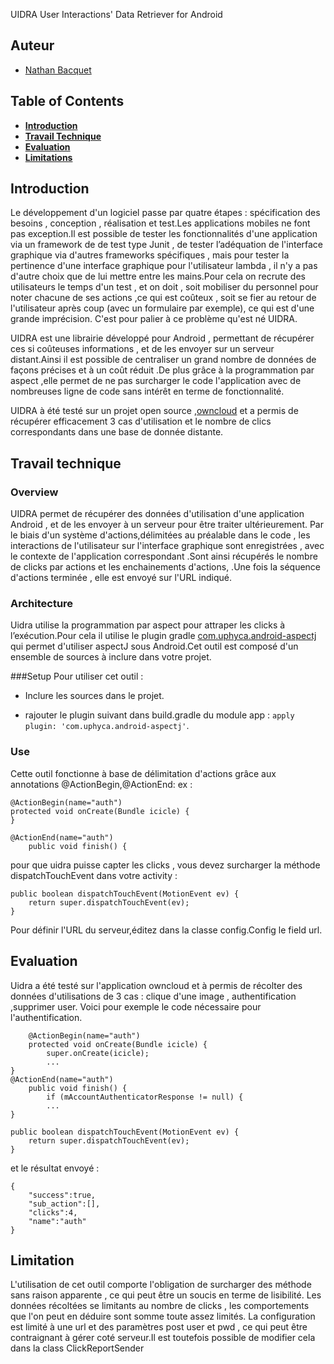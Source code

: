 UIDRA
User Interactions' Data Retriever for Android
## Auteur
- [Nathan Bacquet](https://github.com/Apolloch)

## Table of Contents
- **[Introduction](#introduction)**   
- **[Travail Technique](#travail-technique)**   
- **[Evaluation](#evaluation)**
- **[Limitations](#limitation)**  

## Introduction

Le développement d'un logiciel passe par quatre étapes : spécification des besoins , conception , réalisation et test.Les applications mobiles ne font pas exception.Il est possible de tester les fonctionnalités d'une application via un framework de de test type Junit , de tester l’adéquation de l'interface graphique via d'autres frameworks spécifiques , mais pour tester la pertinence d'une interface graphique pour l'utilisateur lambda , il n'y a pas d'autre choix que de lui mettre entre les mains.Pour cela on recrute des utilisateurs le temps d'un test , et on doit , soit mobiliser du personnel pour noter chacune de ses actions ,ce qui est coûteux , soit se fier au retour de l'utilisateur après coup (avec un formulaire par exemple), ce qui est d'une grande imprécision. C'est pour palier à ce problème qu'est né UIDRA.

UIDRA est une librairie développé pour Android , permettant de récupérer ces si coûteuses informations , et de les envoyer sur un serveur distant.Ainsi il est possible de centraliser un grand nombre de données de façons précises et à un coût réduit .De plus grâce à la programmation par aspect ,elle permet de ne pas surcharger le code l'application avec de nombreuses ligne de code sans intérêt en terme de fonctionnalité.

UIDRA à été testé sur un projet open source ,[owncloud](https://github.com/owncloud/android) et a permis de récupérer efficacement 3 cas d'utilisation et le nombre de clics correspondants dans une base de donnée distante.

## Travail technique

### Overview

UIDRA permet de récupérer des données d'utilisation d'une application Android , et de les envoyer à un serveur pour être traiter ultérieurement.
Par le biais d'un système d'actions,délimitées au préalable dans le code , les interactions de l'utilisateur sur l'interface graphique sont enregistrées , avec le contexte de l'application correspondant .Sont ainsi récupérés le nombre de clicks par actions et les enchainements d'actions, .Une fois la séquence d'actions terminée , elle est envoyé sur l'URL indiqué.


### Architecture
Uidra utilise la programmation par aspect pour attraper les clicks à l’exécution.Pour cela il utilise le plugin gradle [com.uphyca.android-aspectj](https://github.com/uPhyca/gradle-android-aspectj-plugin "com.uphyca.android-aspectj") qui permet d'utiliser aspectJ sous Android.Cet outil est composé d'un ensemble de sources à inclure dans votre projet.


###Setup
Pour utiliser cet outil :

-  Inclure les sources dans le projet.

-  rajouter le plugin suivant dans build.gradle du module app : `apply plugin: 'com.uphyca.android-aspectj'`.
 
### Use
Cette outil fonctionne à base de délimitation d'actions grâce aux annotations @ActionBegin,@ActionEnd:
ex : 

    @ActionBegin(name="auth")
    protected void onCreate(Bundle icicle) {
    }
    
    @ActionEnd(name="auth")
        public void finish() {

pour que uidra puisse capter les clicks , vous devez surcharger la méthode dispatchTouchEvent dans votre activity :

    
    public boolean dispatchTouchEvent(MotionEvent ev) {
        return super.dispatchTouchEvent(ev);
    }

Pour définir l'URL du serveur,éditez dans la classe config.Config le field url.  
## Evaluation
Uidra a été testé sur l'application owncloud et à permis de récolter des données d'utilisations de 3 cas : clique d'une image , authentification ,supprimer user.
Voici pour exemple le code nécessaire pour l'authentification.

    	@ActionBegin(name="auth")
        protected void onCreate(Bundle icicle) {
            super.onCreate(icicle);
		    ...
    }
    @ActionEnd(name="auth")
        public void finish() {
            if (mAccountAuthenticatorResponse != null) {
            ...
    }
    
    public boolean dispatchTouchEvent(MotionEvent ev) {
        return super.dispatchTouchEvent(ev);
    }

et le résultat envoyé :

    {
	    "success":true,
	    "sub_action":[],
	    "clicks":4,
	    "name":"auth"
    }

## Limitation
L'utilisation de cet outil comporte l'obligation de surcharger des méthode sans raison apparente , ce qui peut être un soucis en terme de lisibilité.
Les données récoltées se limitants au nombre de clicks , les comportements que l'on peut en déduire sont somme toute assez limités. 
La configuration est limité à une url et des paramètres post user et pwd , ce qui peut être contraignant à gérer coté serveur.Il est toutefois possible de modifier cela dans la class ClickReportSender 

